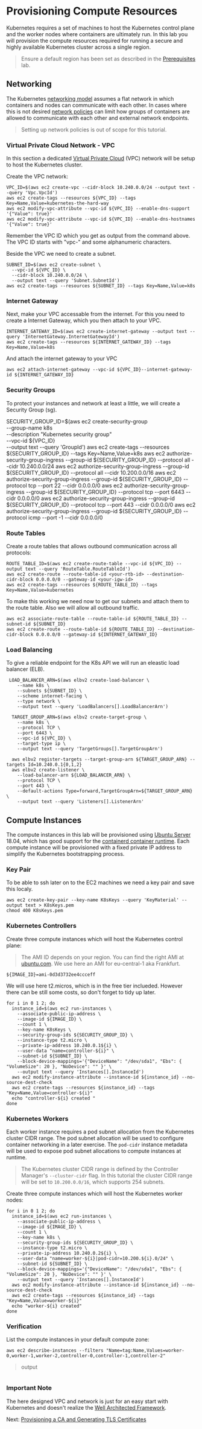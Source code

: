 # Provisioning Compute Resources

Kubernetes requires a set of machines to host the Kubernetes control plane and the worker nodes where containers are ultimately run. In this lab you will provision the compute resources required for running a secure and highly available Kubernetes cluster across a single region.

> Ensure a default region has been set as described in the [Prerequisites](01-prerequisites.md#set-a-default-compute-region-and-zone) lab.

## Networking

The Kubernetes [networking model](https://kubernetes.io/docs/concepts/cluster-administration/networking/#kubernetes-model) assumes a flat network in which containers and nodes can communicate with each other. In cases where this is not desired [network policies](https://kubernetes.io/docs/concepts/services-networking/network-policies/) can limit how groups of containers are allowed to communicate with each other and external network endpoints.

> Setting up network policies is out of scope for this tutorial.

### Virtual Private Cloud Network - VPC

In this section a dedicated [Virtual Private Cloud](https://aws.amazon.com/vpc/) (VPC) network will be setup to host the Kubernetes cluster.

Create the VPC network:

```
VPC_ID=$(aws ec2 create-vpc --cidr-block 10.240.0.0/24 --output text --query 'Vpc.VpcId')
aws ec2 create-tags --resources ${VPC_ID} --tags Key=Name,Value=kubernetes-the-hard-way
aws ec2 modify-vpc-attribute --vpc-id ${VPC_ID} --enable-dns-support '{"Value": true}'
aws ec2 modify-vpc-attribute --vpc-id ${VPC_ID} --enable-dns-hostnames '{"Value": true}'
```
Remember the VPC ID which you get as output from the command above. The VPC ID starts with "vpc-" and some alphanumeric characters.

Beside the VPC we need to create a subnet.
```
SUBNET_ID=$(aws ec2 create-subnet \
  --vpc-id ${VPC_ID} \
  --cidr-block 10.240.0.0/24 \
  --output text --query 'Subnet.SubnetId')
aws ec2 create-tags --resources ${SUBNET_ID} --tags Key=Name,Value=k8s
```

### Internet Gateway
Next, make your VPC accessable from the internet. For this you need to create a Internet Gateway, which you then attach to your VPC.
```
INTERNET_GATEWAY_ID=$(aws ec2 create-internet-gateway --output text --query 'InternetGateway.InternetGatewayId')
aws ec2 create-tags --resources ${INTERNET_GATEWAY_ID} --tags Key=Name,Value=k8s
```
And attach the internet gateway to your VPC
```
aws ec2 attach-internet-gateway --vpc-id ${VPC_ID}--internet-gateway-id ${INTERNET_GATEWAY_ID}
```

### Security Groups
To protect your instances and network at least a little, we will create a Security Group (sg).

SECURITY_GROUP_ID=$(aws ec2 create-security-group \
  --group-name k8s \
  --description "Kubernetes security group" \
  --vpc-id ${VPC_ID} \
  --output text --query 'GroupId')
aws ec2 create-tags --resources ${SECURITY_GROUP_ID} --tags Key=Name,Value=k8s
aws ec2 authorize-security-group-ingress --group-id ${SECURITY_GROUP_ID} --protocol all --cidr 10.240.0.0/24
aws ec2 authorize-security-group-ingress --group-id ${SECURITY_GROUP_ID} --protocol all --cidr 10.200.0.0/16
aws ec2 authorize-security-group-ingress --group-id ${SECURITY_GROUP_ID} --protocol tcp --port 22 --cidr 0.0.0.0/0
aws ec2 authorize-security-group-ingress --group-id ${SECURITY_GROUP_ID} --protocol tcp --port 6443 --cidr 0.0.0.0/0
aws ec2 authorize-security-group-ingress --group-id ${SECURITY_GROUP_ID} --protocol tcp --port 443 --cidr 0.0.0.0/0
aws ec2 authorize-security-group-ingress --group-id ${SECURITY_GROUP_ID} --protocol icmp --port -1 --cidr 0.0.0.0/0

### Route Tables

Create a route tables that allows outbound communication across all protocols:
```
ROUTE_TABLE_ID=$(aws ec2 create-route-table --vpc-id ${VPC_ID} --output text --query 'RouteTable.RouteTableId')
aws ec2 create-route --route-table-id <your-rtb-id> --destination-cidr-block 0.0.0.0/0 --gateway-id <your-igw-id>
aws ec2 create-tags --resources ${ROUTE_TABLE_ID} --tags Key=Name,Value=kubernetes
```
To make this working we need now to get our subnets and attach them to the route table. Also we will allow all outbound traffic.
```
aws ec2 associate-route-table --route-table-id ${ROUTE_TABLE_ID} --subnet-id ${SUBNET_ID}
aws ec2 create-route --route-table-id ${ROUTE_TABLE_ID} --destination-cidr-block 0.0.0.0/0 --gateway-id ${INTERNET_GATEWAY_ID}

```

### Load Balancing
To give a reliable endpoint for the K8s API we will run an eleastic load balancer (ELB).
```
 LOAD_BALANCER_ARN=$(aws elbv2 create-load-balancer \
    --name k8s \
    --subnets ${SUBNET_ID} \
    --scheme internet-facing \
    --type network \
    --output text --query 'LoadBalancers[].LoadBalancerArn')

  TARGET_GROUP_ARN=$(aws elbv2 create-target-group \
    --name k8s \
    --protocol TCP \
    --port 6443 \
    --vpc-id ${VPC_ID} \
    --target-type ip \
    --output text --query 'TargetGroups[].TargetGroupArn')

  aws elbv2 register-targets --target-group-arn ${TARGET_GROUP_ARN} --targets Id=10.240.0.1{0,1,2}
  aws elbv2 create-listener \
    --load-balancer-arn ${LOAD_BALANCER_ARN} \
    --protocol TCP \
    --port 443 \
    --default-actions Type=forward,TargetGroupArn=${TARGET_GROUP_ARN} \
    --output text --query 'Listeners[].ListenerArn'
```
## Compute Instances

The compute instances in this lab will be provisioned using [Ubuntu Server](https://www.ubuntu.com/server) 18.04, which has good support for the [containerd container runtime](https://github.com/containerd/containerd). Each compute instance will be provisioned with a fixed private IP address to simplify the Kubernetes bootstrapping process.

### Key Pair
To be able to ssh later on to the EC2 machines we need a key pair and save this localy.

```
aws ec2 create-key-pair --key-name K8sKeys --query 'KeyMaterial' --output text > K8sKeys.pem
chmod 400 K8sKeys.pem
```
### Kubernetes Controllers

Create three compute instances which will host the Kubernetes control plane:
> The AMI ID depends on your region. You can find the right AMI at [ubuntu.com](https://cloud-images.ubuntu.com/locator/ec2/). We use here an AMI for eu-central-1 aka Frankfurt.

```
${IMAGE_ID}=ami-0d3d3732ee4ccceff
```
We will use here t2.micros, which is in the free tier inclueded. However there can be still some costs, so don't forget to tidy up later.

```
for i in 0 1 2; do
  instance_id=$(aws ec2 run-instances \
    --associate-public-ip-address \
    --image-id ${IMAGE_ID} \
    --count 1 \
    --key-name K8sKeys \
    --security-group-ids ${SECURITY_GROUP_ID} \
    --instance-type t2.micro \
    --private-ip-address 10.240.0.1${i} \
    --user-data "name=controller-${i}" \
    --subnet-id ${SUBNET_ID} \
    --block-device-mappings='{"DeviceName": "/dev/sda1", "Ebs": { "VolumeSize": 20 }, "NoDevice": "" }' \
    --output text --query 'Instances[].InstanceId')
  aws ec2 modify-instance-attribute --instance-id ${instance_id} --no-source-dest-check
  aws ec2 create-tags --resources ${instance_id} --tags "Key=Name,Value=controller-${i}"
  echo "controller-${i} created "
done
```


### Kubernetes Workers

Each worker instance requires a pod subnet allocation from the Kubernetes cluster CIDR range. The pod subnet allocation will be used to configure container networking in a later exercise. The `pod-cidr` instance metadata will be used to expose pod subnet allocations to compute instances at runtime.

> The Kubernetes cluster CIDR range is defined by the Controller Manager's `--cluster-cidr` flag. In this tutorial the cluster CIDR range will be set to `10.200.0.0/16`, which supports 254 subnets.

Create three compute instances which will host the Kubernetes worker nodes:

```
for i in 0 1 2; do
  instance_id=$(aws ec2 run-instances \
    --associate-public-ip-address \
    --image-id ${IMAGE_ID} \
    --count 1 \
    --key-name k8s \
    --security-group-ids ${SECURITY_GROUP_ID} \
    --instance-type t2.micro \
    --private-ip-address 10.240.0.2${i} \
    --user-data "name=worker-${i}|pod-cidr=10.200.${i}.0/24" \
    --subnet-id ${SUBNET_ID} \
    --block-device-mappings='{"DeviceName": "/dev/sda1", "Ebs": { "VolumeSize": 20 }, "NoDevice": "" }' \
    --output text --query 'Instances[].InstanceId')
  aws ec2 modify-instance-attribute --instance-id ${instance_id} --no-source-dest-check
  aws ec2 create-tags --resources ${instance_id} --tags "Key=Name,Value=worker-${i}"
  echo "worker-${i} created"
done
```

### Verification

List the compute instances in your default compute zone:

```
aws ec2 describe-instances --filters "Name=tag:Name,Values=worker-0,worker-1,worker-2,controller-0,controller-1,controller-2"
```

> output

```

```


### Important Note
The here designed VPC and network is just for an easy start with Kubernetes and doesn't realize the [Well Architected Framework](https://aws.amazon.com/architecture/well-architected/).  

Next: [Provisioning a CA and Generating TLS Certificates](04-certificate-authority.md)
